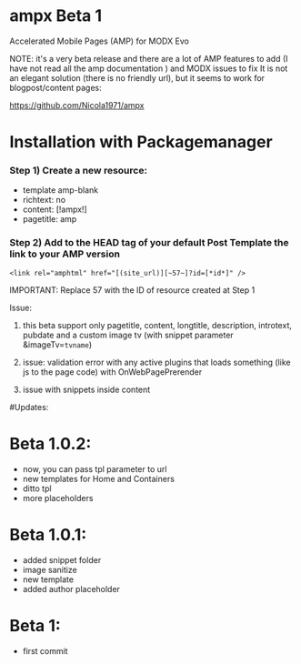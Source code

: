 # ampx Beta 1
Accelerated Mobile Pages (AMP) for  MODX Evo

NOTE: it's a very beta release and there are a lot of AMP features to add (I have not read all the amp documentation ) and MODX issues to fix
It is not an elegant solution (there is no friendly url), but it seems to work for blogpost/content pages: 

https://github.com/Nicola1971/ampx

# Installation with Packagemanager 

### Step 1) Create a new resource: 

* template amp-blank
* richtext: no
* content: [!ampx!]
* pagetitle: amp

### Step 2) Add to the HEAD tag of your default Post Template the link to your AMP version

```<link rel="amphtml" href="[(site_url)][~57~]?id=[*id*]" />```

IMPORTANT: Replace 57 with the ID of resource created at Step 1


Issue:

1) this beta support only pagetitle, content, longtitle, description, introtext, pubdate and a custom image tv (with snippet parameter &imageTv=`tvname`)

2) issue: validation error with any active plugins that loads something (like js to the page code) with OnWebPagePrerender 

3) issue with snippets inside content

#Updates:

# Beta 1.0.2: 

* now, you can pass tpl parameter to url
* new templates for Home and Containers
* ditto tpl
* more placeholders

# Beta 1.0.1: 

* added snippet folder
* image sanitize
* new template
* added author placeholder

# Beta 1: 

* first commit
